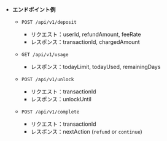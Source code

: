 * **エンドポイント例**

  * `POST /api/v1/deposit`

    * リクエスト：userId, refundAmount, feeRate
    * レスポンス：transactionId, chargedAmount
  * `GET /api/v1/usage`

    * レスポンス：todayLimit, todayUsed, remainingDays
  * `POST /api/v1/unlock`

    * リクエスト：transactionId
    * レスポンス：unlockUntil
  * `POST /api/v1/complete`

    * リクエスト：transactionId
    * レスポンス：nextAction (`refund` or `continue`) 